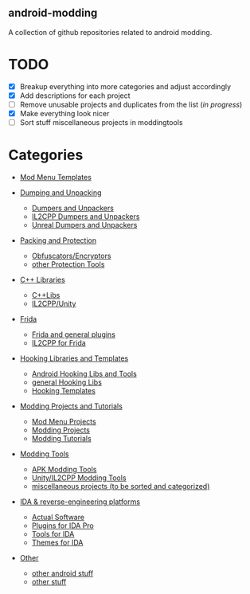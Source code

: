 ## android-modding
A collection of github repositories related to android modding.

# TODO

- [x] Breakup everything into more categories and adjust accordingly 
- [x] Add descriptions for each project 
- [ ] Remove unusable projects and duplicates from the list (*in progress*)
- [X] Make everything look nicer
- [ ] Sort stuff miscellaneous projects in moddingtools

# Categories
- [Mod Menu Templates](https://github.com/metzger100/android-modding/blob/2.Pullrequest/ModMenuTemplates.md)

- [Dumping and Unpacking](https://github.com/metzger100/android-modding/blob/2.Pullrequest/Dumpers&Unpackers.md)
  - [Dumpers and Unpackers](https://github.com/metzger100/android-modding/blob/2.Pullrequest/Dumpers&Unpackers.md#list-below-is-about-dumpers-and-unpackers)
  - [IL2CPP Dumpers and Unpackers](https://github.com/metzger100/android-modding/blob/2.Pullrequest/Dumpers&Unpackers.md#list-below-is-about-il2cpp-dumpers-and-unpackers)
  - [Unreal Dumpers and Unpackers](https://github.com/metzger100/android-modding/blob/2.Pullrequest/Dumpers&Unpackers.md#list-below-is-about-unreal-dumpers-and-unpackers#list-below-is-about-obfuscatorsencryptors)

- [Packing and Protection](https://github.com/metzger100/android-modding/blob/2.Pullrequest/Packers&Protectors.md)
  - [Obfuscators/Encryptors](https://github.com/metzger100/android-modding/blob/2.Pullrequest/Packers&Protectors.md#list-below-is-about-obfuscatorsencryptors)
  - [other Protection Tools](https://github.com/metzger100/android-modding/blob/2.Pullrequest/Packers&Protectors.md#list-below-is-about-other-protection-tools)

- [C++ Libraries](https://github.com/metzger100/android-modding/blob/2.Pullrequest/C++Libraries.md)
  - [C++Libs](https://github.com/metzger100/android-modding/blob/2.Pullrequest/C++Libraries.md#list-below-is-about-general-clibs)
  - [IL2CPP/Unity](https://github.com/metzger100/android-modding/blob/2.Pullrequest/C++Libraries.md#list-below-is-about-il2cppunity)

- [Frida](https://github.com/metzger100/android-modding/blob/2.Pullrequest/Frida.md)
  - [Frida and general plugins](https://github.com//metzger100/android-modding/blob/2.Pullrequest/Frida.md#list-below-is-about-frida-and-general-plugins)
  - [IL2CPP for Frida](https://github.com/metzger100/android-modding/blob/2.Pullrequest/Frida.md#list-below-is-about-il2cpp-for-frida)

- [Hooking Libraries and Templates](https://github.com/metzger100/android-modding/blob/2.Pullrequest/HookingLibs&Templates.md)
  - [Android Hooking Libs and Tools](https://github.com/metzger100/android-modding/blob/2.Pullrequest/HookingLibs&Templates.md#list-below-is-about-android-hooking-libs-and-tools)
  - [general Hooking Libs](https://github.com/metzger100/android-modding/blob/2.Pullrequest/HookingLibs&Templates.md#list-below-is-about-general-hooking-libs)
  - [Hooking Templates](https://github.com/metzger100/android-modding/blob/2.Pullrequest/HookingLibs&Templates.md#list-below-is-about-hooking-templates)

- [Modding Projects and Tutorials](https://github.com/metzger100/android-modding/blob/2.Pullrequest/ModdingProjects&Tutorials.md)
  - [Mod Menu Projects](https://github.com/metzger100/android-modding/blob/2.Pullrequest/ModdingProjects&Tutorials.md#list-below-is-about-mod-menu-projects)
  - [Modding Projects](https://github.com/metzger100/android-modding/blob/2.Pullrequest/ModdingProjects&Tutorials.md#list-below-is-about-modding-projects)
  - [Modding Tutorials](https://github.com/metzger100/android-modding/blob/2.Pullrequest/ModdingProjects&Tutorials.md#list-below-is-about-modding-tutorials)

- [Modding Tools](https://github.com/metzger100/android-modding/blob/2.Pullrequest/ModdingTools.md)
  - [APK Modding Tools](https://github.com/metzger100/android-modding/blob/2.Pullrequest/ModdingTools.md#list-below-is-about-apk-modding-tools)
  - [Unity/IL2CPP Modding Tools](https://github.com/metzger100/android-modding/blob/2.Pullrequest/ModdingTools.md#list-below-is-about-unityil2cpp-modding-tools)
  - [miscellaneous projects (to be sorted and categorized)](https://github.com/metzger100/android-modding/blob/2.Pullrequest/ModdingTools.md#miscellaneous-projects-to-be-sorted-and-categorized)

- [IDA & reverse-engineering platforms](https://github.com/metzger100/android-modding/blob/2.Pullrequest/IDA&ReverseEngineeringPlatforms.md)
  - [Actual Software](https://github.com/metzger100/android-modding/blob/2.Pullrequest/IDA&ReverseEngineeringPlatforms.md#list-below-is-about-ida--reverse-engineering-platforms)
  - [Plugins for IDA Pro](https://github.com/metzger100/android-modding/blob/2.Pullrequest/IDA&ReverseEngineeringPlatforms.md#list-about-plugins-for-ida-pro)
  - [Tools for IDA](https://github.com/metzger100/android-modding/blob/2.Pullrequest/IDA&ReverseEngineeringPlatforms.md#list-of-tools-for-ida)
  - [Themes for IDA](https://github.com/metzger100/android-modding/blob/2.Pullrequest/IDA&ReverseEngineeringPlatforms.md#list-of-themes-for-ida)

- [Other](https://github.com/metzger100/android-modding/blob/2.Pullrequest/Other.md)
  - [other android stuff](https://github.com/metzger100/android-modding/blob/2.Pullrequest/Other.md#list-below-is-about-other-android-stuff)
  - [other stuff](https://github.com/metzger100/android-modding/blob/2.Pullrequest/Other.md#list-below-is-about-other-stuff)
